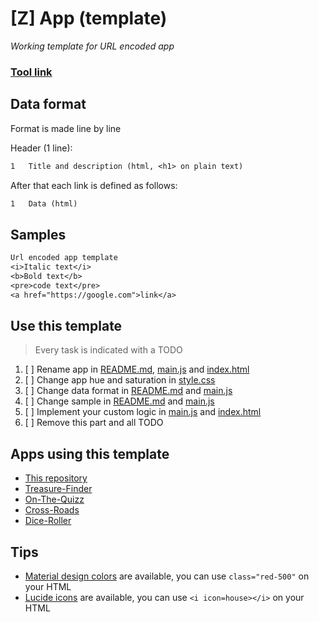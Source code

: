 # [Z] App (template)
*Working template for URL encoded app*

<!-- TODO: 1. rename app -->

### [Tool link](https://clement-gouin.github.io/z-app/)

## Data format

<!-- TODO: 3. change data format -->

Format is made line by line

Header (1 line):
```txt
1   Title and description (html, <h1> on plain text)
```

After that each link is defined as follows:
```txt
1   Data (html)
```

## Samples

<!-- TODO: 4. change sample -->

```txt
Url encoded app template
<i>Italic text</i>
<b>Bold text</b>
<pre>code text</pre>
<a href="https://google.com">link</a>
```

## Use this template

<!-- TODO: 6. remove this part -->

> Every task is indicated with a TODO

1. [ ] Rename app in [README.md](./README.md), [main.js](./main.js) and [index.html](./index.html)
2. [ ] Change app hue and saturation in [style.css](./style.css)
3. [ ] Change data format in [README.md](./README.md) and [main.js](./main.js)
4. [ ] Change sample in [README.md](./README.md) and [main.js](./main.js)
5. [ ] Implement your custom logic in [main.js](./main.js) and [index.html](./index.html)
6. [ ] Remove this part and all TODO

## Apps using this template

* [This repository](https://github.com/clement-gouin/z-app)
* [Treasure-Finder](https://github.com/clement-gouin/treasure-finder)
* [On-The-Quizz](https://github.com/clement-gouin/on-the-quizz)
* [Cross-Roads](https://github.com/clement-gouin/on-the-quizz)
* [Dice-Roller](https://github.com/clement-gouin/cross-roads)

## Tips

* [Material design colors](https://materialui.co/colors/) are available, you can use `class="red-500"` on your HTML
* [Lucide icons](https://lucide.dev/icons) are available, you can use `<i icon=house></i>` on your HTML
